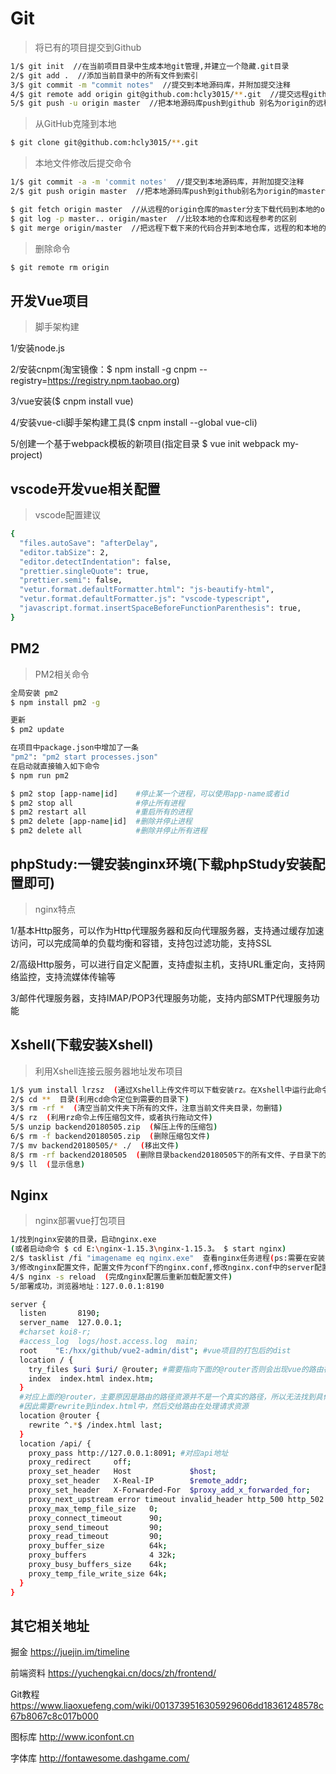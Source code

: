 # Git
> 将已有的项目提交到Github
``` bash
1/$ git init  //在当前项目目录中生成本地git管理,并建立一个隐藏.git目录
2/$ git add .  //添加当前目录中的所有文件到索引
3/$ git commit -m "commit notes"  //提交到本地源码库，并附加提交注释
4/$ git remote add origin git@github.com:hcly3015/**.git  //提交远程github(**.git对应新建Github项目的Repository)
5/$ git push -u origin master  //把本地源码库push到github 别名为origin的远程项目中，确认提交
```

> 从GitHub克隆到本地
``` bash
$ git clone git@github.com:hcly3015/**.git
```

> 本地文件修改后提交命令
``` bash
1/$ git commit -a -m 'commit notes'  //提交到本地源码库，并附加提交注释
2/$ git push origin master  //把本地源码库push到github别名为origin的master分支远程项目中
```
``` bash
$ git fetch origin master  //从远程的origin仓库的master分支下载代码到本地的origin master
$ git log -p master.. origin/master  //比较本地的仓库和远程参考的区别
$ git merge origin/master  //把远程下载下来的代码合并到本地仓库，远程的和本地的合并
```

> 删除命令
``` bash
$ git remote rm origin
```

## 开发Vue项目
> 脚手架构建

1/安装node.js

2/安装cnpm(淘宝镜像：$ npm install -g cnpm --registry=https://registry.npm.taobao.org)

3/vue安装($ cnpm install vue)

4/安装vue-cli脚手架构建工具($ cnpm install --global vue-cli)

5/创建一个基于webpack模板的新项目(指定目录 $ vue init webpack my-project)

## vscode开发vue相关配置
> vscode配置建议
``` bash
{
  "files.autoSave": "afterDelay",
  "editor.tabSize": 2,
  "editor.detectIndentation": false,
  "prettier.singleQuote": true,
  "prettier.semi": false,
  "vetur.format.defaultFormatter.html": "js-beautify-html",
  "vetur.format.defaultFormatter.js": "vscode-typescript",
  "javascript.format.insertSpaceBeforeFunctionParenthesis": true,
}
```

## PM2
> PM2相关命令
``` bash
全局安装 pm2 
$ npm install pm2 -g

更新
$ pm2 update

在项目中package.json中增加了一条
"pm2": "pm2 start processes.json"
在启动就直接输入如下命令
$ npm run pm2

$ pm2 stop [app-name|id]    #停止某一个进程，可以使用app-name或者id
$ pm2 stop all              #停止所有进程
$ pm2 restart all           #重启所有的进程
$ pm2 delete [app-name|id]  #删除并停止进程
$ pm2 delete all            #删除并停止所有进程
```

## phpStudy:一键安装nginx环境(下载phpStudy安装配置即可)
> nginx特点

1/基本Http服务，可以作为Http代理服务器和反向代理服务器，支持通过缓存加速访问，可以完成简单的负载均衡和容错，支持包过滤功能，支持SSL

2/高级Http服务，可以进行自定义配置，支持虚拟主机，支持URL重定向，支持网络监控，支持流媒体传输等

3/邮件代理服务器，支持IMAP/POP3代理服务功能，支持内部SMTP代理服务功能


## Xshell(下载安装Xshell)
> 利用Xshell连接云服务器地址发布项目
``` bash
1/$ yum install lrzsz  (通过Xshell上传文件可以下载安装rz。在Xshell中运行此命令)
2/$ cd **  目录(利用cd命令定位到需要的目录下)
3/$ rm -rf *  (清空当前文件夹下所有的文件，注意当前文件夹目录，勿删错)
4/$ rz  (利用rz命令上传压缩包文件，或者执行拖动文件)
5/$ unzip backend20180505.zip  (解压上传的压缩包)
6/$ rm -f backend20180505.zip  (删除压缩包文件)
7/$ mv backend20180505/* ./  (移出文件)
8/$ rm -rf backend20180505  (删除目录backend20180505下的所有文件、子目录下的所有文件和目录、删除文件夹本身)
9/$ ll  (显示信息)
```

## Nginx
> nginx部署vue打包项目
``` bash
1/找到nginx安装的目录，启动nginx.exe
(或者启动命令 $ cd E:\nginx-1.15.3\nginx-1.15.3。 $ start nginx)
2/$ tasklist /fi "imagename eq nginx.exe"  查看nginx任务进程(ps:需要在安装的根路径下执行)
3/修改nginx配置文件，配置文件为conf下的nginx.conf,修改nginx.conf中的server配置片段，如下：
4/$ nginx -s reload  (完成nginx配置后重新加载配置文件)
5/部署成功，浏览器地址：127.0.0.1:8190
```
``` bash
server {
  listen       8190;
  server_name  127.0.0.1;
  #charset koi8-r;
  #access_log  logs/host.access.log  main;
  root    "E:/hxx/github/vue2-admin/dist"; #vue项目的打包后的dist
  location / {
    try_files $uri $uri/ @router; #需要指向下面的@router否则会出现vue的路由在nginx中刷新出现404
    index  index.html index.htm;
  }
  #对应上面的@router，主要原因是路由的路径资源并不是一个真实的路径，所以无法找到具体的文件
  #因此需要rewrite到index.html中，然后交给路由在处理请求资源
  location @router {
    rewrite ^.*$ /index.html last;
  }
  location /api/ {
    proxy_pass http://127.0.0.1:8091; #对应api地址
    proxy_redirect     off;
    proxy_set_header   Host             $host;
    proxy_set_header   X-Real-IP        $remote_addr;
    proxy_set_header   X-Forwarded-For  $proxy_add_x_forwarded_for;
    proxy_next_upstream error timeout invalid_header http_500 http_502 http_503 http_504;
    proxy_max_temp_file_size   0;
    proxy_connect_timeout      90;
    proxy_send_timeout         90;
    proxy_read_timeout         90;
    proxy_buffer_size          64k;
    proxy_buffers              4 32k;
    proxy_busy_buffers_size    64k;
    proxy_temp_file_write_size 64k;
  }
}
```

## 其它相关地址

掘金
https://juejin.im/timeline

前端资料 
https://yuchengkai.cn/docs/zh/frontend/

Git教程
https://www.liaoxuefeng.com/wiki/0013739516305929606dd18361248578c67b8067c8c017b000

图标库
http://www.iconfont.cn

字体库
http://fontawesome.dashgame.com/
